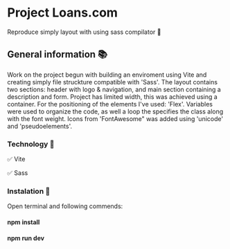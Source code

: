 # Project Loans.com

Reproduce simply layout with using sass compilator 🎯

## General information 📚

Work on the project begun with building an enviroment using Vite and creating simply file struckture compatible with 'Sass'.
The layout contains two sections: header with logo & navigation, and main section containing a description and form. 
Project has limited width, this was achieved using a container. For the positioning of the elements I've used: 'Flex'.
Variables were used to organize the code, as well a loop the specifies the class along with the font weight.
Icons from 'FontAwesome" was added using 'unicode' and 'pseudoelements'.




### Technology  🧪

✅ Vite

✅ Sass


### Instalation  🧲
Open terminal and following commends:

#### npm install

#### npm run dev

